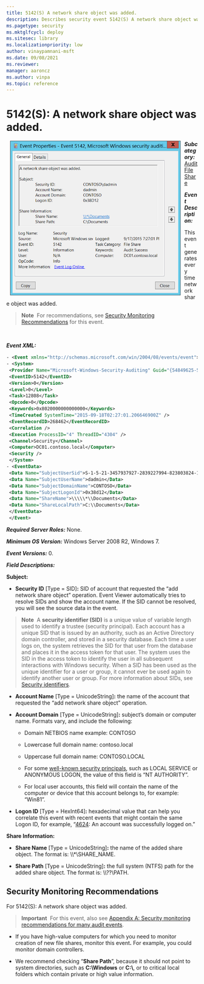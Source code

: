 ```yaml
---
title: 5142(S) A network share object was added. 
description: Describes security event 5142(S) A network share object was added. This event is generated when a network share object is added.
ms.pagetype: security
ms.mktglfcycl: deploy
ms.sitesec: library
ms.localizationpriority: low
author: vinaypamnani-msft
ms.date: 09/08/2021
ms.reviewer: 
manager: aaroncz
ms.author: vinpa
ms.topic: reference
---
```


# 5142(S): A network share object was added.


<img src="images/event-5142.png" alt="Event 5142 illustration" width="449" height="406" hspace="10" align="left" />

***Subcategory:***&nbsp;[Audit File Share](audit-file-share.md)

***Event Description:***

This event generates every time network share object was added.

> **Note**&nbsp;&nbsp;For recommendations, see [Security Monitoring Recommendations](#security-monitoring-recommendations) for this event.

<br clear="all">

***Event XML:***
```xml
- <Event xmlns="http://schemas.microsoft.com/win/2004/08/events/event">
- <System>
 <Provider Name="Microsoft-Windows-Security-Auditing" Guid="{54849625-5478-4994-A5BA-3E3B0328C30D}" /> 
 <EventID>5142</EventID> 
 <Version>0</Version> 
 <Level>0</Level> 
 <Task>12808</Task> 
 <Opcode>0</Opcode> 
 <Keywords>0x8020000000000000</Keywords> 
 <TimeCreated SystemTime="2015-09-18T02:27:01.206646900Z" /> 
 <EventRecordID>268462</EventRecordID> 
 <Correlation /> 
 <Execution ProcessID="4" ThreadID="4304" /> 
 <Channel>Security</Channel> 
 <Computer>DC01.contoso.local</Computer> 
 <Security /> 
 </System>
- <EventData>
 <Data Name="SubjectUserSid">S-1-5-21-3457937927-2839227994-823803824-1104</Data> 
 <Data Name="SubjectUserName">dadmin</Data> 
 <Data Name="SubjectDomainName">CONTOSO</Data> 
 <Data Name="SubjectLogonId">0x38d12</Data> 
 <Data Name="ShareName">\\\\\*\\Documents</Data> 
 <Data Name="ShareLocalPath">C:\\Documents</Data> 
 </EventData>
 </Event>
```

***Required Server Roles:*** None.

***Minimum OS Version:*** Windows Server 2008 R2, Windows 7.

***Event Versions:*** 0.

***Field Descriptions:***

**Subject:**

-   **Security ID** \[Type = SID\]**:** SID of account that requested the “add network share object” operation. Event Viewer automatically tries to resolve SIDs and show the account name. If the SID cannot be resolved, you will see the source data in the event.

> **Note**&nbsp;&nbsp;A **security identifier (SID)** is a unique value of variable length used to identify a trustee (security principal). Each account has a unique SID that is issued by an authority, such as an Active Directory domain controller, and stored in a security database. Each time a user logs on, the system retrieves the SID for that user from the database and places it in the access token for that user. The system uses the SID in the access token to identify the user in all subsequent interactions with Windows security. When a SID has been used as the unique identifier for a user or group, it cannot ever be used again to identify another user or group. For more information about SIDs, see [Security identifiers](/windows/access-protection/access-control/security-identifiers).

-   **Account Name** \[Type = UnicodeString\]**:** the name of the account that requested the “add network share object” operation.

-   **Account Domain** \[Type = UnicodeString\]**:** subject’s domain or computer name. Formats vary, and include the following:

    -   Domain NETBIOS name example: CONTOSO

    -   Lowercase full domain name: contoso.local

    -   Uppercase full domain name: CONTOSO.LOCAL

    -   For some [well-known security principals](/windows/security/identity-protection/access-control/security-identifiers), such as LOCAL SERVICE or ANONYMOUS LOGON, the value of this field is “NT AUTHORITY”.

    -   For local user accounts, this field will contain the name of the computer or device that this account belongs to, for example: “Win81”.

-   **Logon ID** \[Type = HexInt64\]**:** hexadecimal value that can help you correlate this event with recent events that might contain the same Logon ID, for example, “[4624](event-4624.md): An account was successfully logged on.”

**Share Information:**

-   **Share Name** \[Type = UnicodeString\]**:** the name of the added share object. The format is: \\\\\*\\SHARE\_NAME.

-   **Share Path** \[Type = UnicodeString\]**:** the full system (NTFS) path for the added share object. The format is: \\\\??\\PATH.

## Security Monitoring Recommendations

For 5142(S): A network share object was added.

> **Important**&nbsp;&nbsp;For this event, also see [Appendix A: Security monitoring recommendations for many audit events](appendix-a-security-monitoring-recommendations-for-many-audit-events.md).

- If you have high-value computers for which you need to monitor creation of new file shares, monitor this event<b>.</b> For example, you could monitor domain controllers.

- We recommend checking “**Share Path**”, because it should not point to system directories, such as **C:\\Windows** or **C:\\**, or to critical local folders which contain private or high value information.

